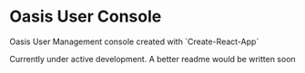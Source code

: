 # Oasis User Console

<p> Oasis User Management console created with `Create-React-App` </p>

<p> Currently under active development. A better readme would be written soon </p>
